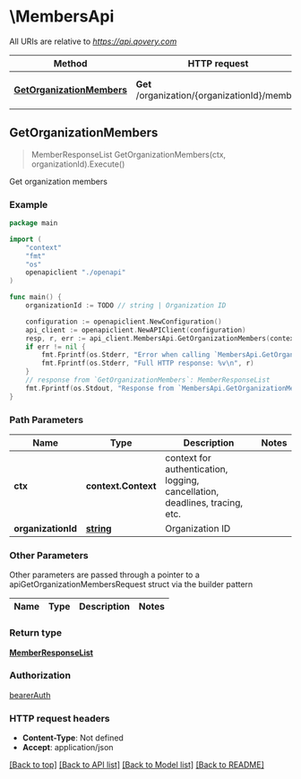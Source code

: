# \MembersApi

All URIs are relative to *https://api.qovery.com*

Method | HTTP request | Description
------------- | ------------- | -------------
[**GetOrganizationMembers**](MembersApi.md#GetOrganizationMembers) | **Get** /organization/{organizationId}/member | Get organization members



## GetOrganizationMembers

> MemberResponseList GetOrganizationMembers(ctx, organizationId).Execute()

Get organization members

### Example

```go
package main

import (
    "context"
    "fmt"
    "os"
    openapiclient "./openapi"
)

func main() {
    organizationId := TODO // string | Organization ID

    configuration := openapiclient.NewConfiguration()
    api_client := openapiclient.NewAPIClient(configuration)
    resp, r, err := api_client.MembersApi.GetOrganizationMembers(context.Background(), organizationId).Execute()
    if err != nil {
        fmt.Fprintf(os.Stderr, "Error when calling `MembersApi.GetOrganizationMembers``: %v\n", err)
        fmt.Fprintf(os.Stderr, "Full HTTP response: %v\n", r)
    }
    // response from `GetOrganizationMembers`: MemberResponseList
    fmt.Fprintf(os.Stdout, "Response from `MembersApi.GetOrganizationMembers`: %v\n", resp)
}
```

### Path Parameters


Name | Type | Description  | Notes
------------- | ------------- | ------------- | -------------
**ctx** | **context.Context** | context for authentication, logging, cancellation, deadlines, tracing, etc.
**organizationId** | [**string**](.md) | Organization ID | 

### Other Parameters

Other parameters are passed through a pointer to a apiGetOrganizationMembersRequest struct via the builder pattern


Name | Type | Description  | Notes
------------- | ------------- | ------------- | -------------


### Return type

[**MemberResponseList**](MemberResponseList.md)

### Authorization

[bearerAuth](../README.md#bearerAuth)

### HTTP request headers

- **Content-Type**: Not defined
- **Accept**: application/json

[[Back to top]](#) [[Back to API list]](../README.md#documentation-for-api-endpoints)
[[Back to Model list]](../README.md#documentation-for-models)
[[Back to README]](../README.md)

